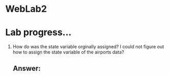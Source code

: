 # WebLab2
# Lab progress...

1. How do was the state variable orginally assigned? I could not figure out how to assign the state variable of the airports data?

    
   ## Answer: 
  
